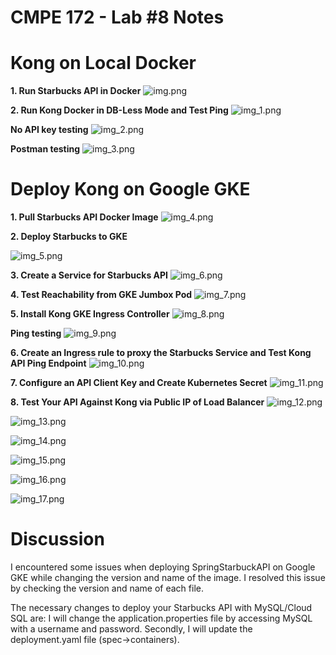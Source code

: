 # CMPE 172 - Lab #8 Notes

# **Kong on Local Docker**

**1. Run Starbucks API in Docker**
![img.png](./images/img.png)

**2. Run Kong Docker in DB-Less Mode and Test Ping**
![img_1.png](./images/img_1.png)

**No API key testing**
![img_2.png](./images/img_2.png)

**Postman testing**
![img_3.png](./images/img_3.png)

# **Deploy Kong on Google GKE**

**1. Pull Starbucks API Docker Image**
![img_4.png](./images/img_4.png)

**2. Deploy Starbucks to GKE**

![img_5.png](./images/img_5.png)

**3. Create a Service for Starbucks API**
![img_6.png](./images/img_6.png)

**4. Test Reachability from GKE Jumbox Pod**
![img_7.png](./images/img_7.png)

**5. Install Kong GKE Ingress Controller**
![img_8.png](./images/img_8.png)

**Ping testing**
![img_9.png](./images/img_9.png)

**6. Create an Ingress rule to proxy the Starbucks Service and Test Kong API Ping Endpoint**
![img_10.png](./images/img_10.png)

**7. Configure an API Client Key and Create Kubernetes Secret**
![img_11.png](./images/img_11.png)

**8. Test Your API Against Kong via Public IP of Load Balancer**
![img_12.png](./images/img_12.png)

![img_13.png](./images/img_13.png)

![img_14.png](./images/img_14.png)

![img_15.png](./images/img_15.png)

![img_16.png](./images/img_16.png)

![img_17.png](./images/img_17.png)

# Discussion 

I encountered some issues when deploying SpringStarbuckAPI on Google GKE while changing the version and name of the image. I resolved this issue by checking the version and name of each file.

The necessary changes to deploy your Starbucks API with MySQL/Cloud SQL are: I will change the application.properties file by accessing MySQL with a username and password. Secondly, I will update the deployment.yaml file (spec->containers).
